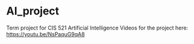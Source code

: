 # AI_project
Term project for CIS 521 Artificial Intelligence
Videos for the project here: https://youtu.be/NsPaquG9qA8
